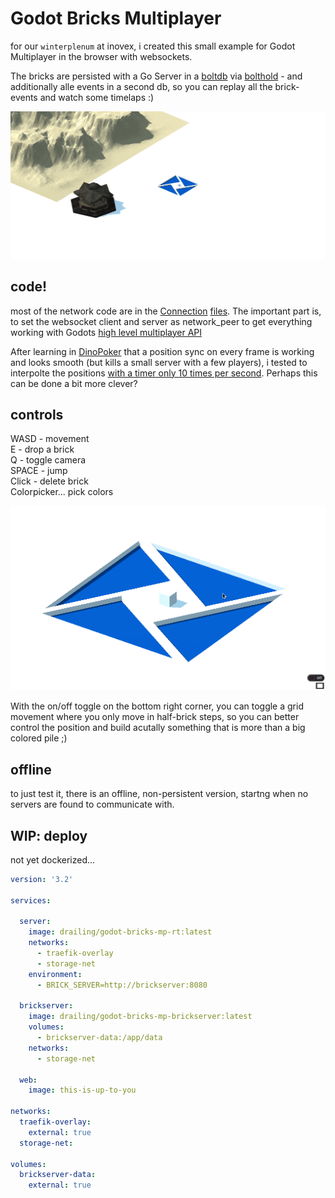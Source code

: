# Godot Bricks Multiplayer

for our `winterplenum` at inovex, i created this small example for Godot Multiplayer in the browser with websockets.

The bricks are persisted with a Go Server in a [boltdb](https://github.com/boltdb/bolt) via [bolthold](https://github.com/timshannon/bolthold) - and additionally alle events in a second db, so you can replay all the brick-events and watch some timelaps :)

![timelaps](https://github.com/cdreier/godot-bricks-mp/blob/master/demo_gifs/plenum-demo.gif?raw=true)

## code!

most of the network code are in the [Connection](https://github.com/cdreier/godot-bricks-mp/blob/master/Connection.gd) [files](https://github.com/cdreier/godot-bricks-mp/blob/master/realtime-server/Connection.gd). The important part is, to set the websocket client and server as network_peer to get everything working with Godots [high level multiplayer API](https://docs.godotengine.org/en/stable/tutorials/networking/high_level_multiplayer.html)

After learning in [DinoPoker](https://github.com/cdreier/DinoPoker) that a position sync on every frame is working and looks smooth (but kills a small server with a few players), i tested to interpolte the positions [with a timer only 10 times per second](https://github.com/cdreier/godot-bricks-mp/blob/master/Player.gd#L24). Perhaps this can be done a bit more clever?


## controls

WASD  - movement  
E     - drop a brick  
Q     - toggle camera  
SPACE - jump  
Click - delete brick  
Colorpicker... pick colors

![basics](https://github.com/cdreier/godot-bricks-mp/blob/master/demo_gifs/godot-bricks-basics.gif?raw=true)

With the on/off toggle on the bottom right corner, you can toggle a grid movement where you only move in half-brick steps, so you can better control the position and build acutally something that is more than a big colored pile ;)

## offline

to just test it, there is an offline, non-persistent version, startng when no servers are found to communicate with. 

## WIP: deploy

not yet dockerized...

```yaml
version: '3.2'

services:

  server:
    image: drailing/godot-bricks-mp-rt:latest
    networks: 
      - traefik-overlay
      - storage-net
    environment:
      - BRICK_SERVER=http://brickserver:8080
        
  brickserver:
    image: drailing/godot-bricks-mp-brickserver:latest
    volumes:
      - brickserver-data:/app/data
    networks: 
      - storage-net

  web:
    image: this-is-up-to-you

networks: 
  traefik-overlay:
    external: true
  storage-net:
  
volumes:
  brickserver-data:
    external: true
```